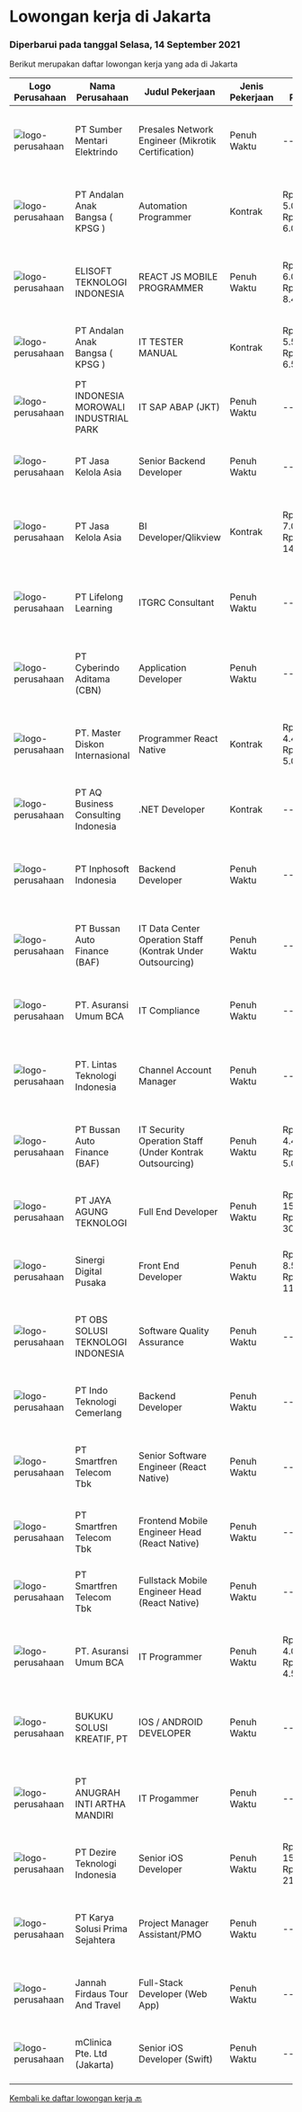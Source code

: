 
  # Lowongan kerja di Jakarta

  ### Diperbarui pada tanggal Selasa, 14 September 2021

  Berikut merupakan daftar lowongan kerja yang ada di Jakarta

  |Logo Perusahaan | Nama Perusahaan | Judul Pekerjaan | Jenis Pekerjaan | Gaji Pekerjaan | Lokasi | Deskripsi | Tanggal diunggah | Pranala |
  | -------------- | --------------- | --------------- | --------- | --------- | -------------- | ------- | ----------- | ----------- |
  |![logo-perusahaan](https://image-service-cdn.seek.com.au/391bace23c8ff2274b1d2586cd7f8419516c5e56/ee4dce1061f3f616224767ad58cb2fc751b8d2dc)|PT Sumber Mentari Elektrindo|Presales Network Engineer (Mikrotik Certification)|Penuh Waktu|---|Jakarta Utara|Position OverviewThe Pre-sales Engineer is responsible for pre-sales activities from conceptualizations, demonstrations, architecting/design, response...|Senin, 13 September 2021|https://www.jobstreet.co.id/id/job/presales-network-engineer-mikrotik-certification-3618255?token=0~f160a7e6-609a-4ac2-8552-1ab34fa6f5bd&sectionRank=1&jobId=jobstreet-id-job-3618255|
|![logo-perusahaan](https://image-service-cdn.seek.com.au/c43dda7274596977fb92323e92fe61ef5904579b/ee4dce1061f3f616224767ad58cb2fc751b8d2dc)|PT Andalan Anak Bangsa ( KPSG )|Automation Programmer|Kontrak|Rp. 5.000.000-Rp. 6.000.000|Jakarta Raya|Hi Talents KPSG !Saat ini klien kami (Perbankan Swasta) sedang membutuhkan talenta terbaik untuk bergabung sebagai Automation Programmer.Kualifikasi...|Senin, 13 September 2021|https://www.jobstreet.co.id/id/job/automation-programmer-3627307?token=0~f160a7e6-609a-4ac2-8552-1ab34fa6f5bd&sectionRank=2&jobId=jobstreet-id-job-3627307|
|![logo-perusahaan](https://image-service-cdn.seek.com.au/a0332288fbba97b73ae225542106cfa451a5b2a1/ee4dce1061f3f616224767ad58cb2fc751b8d2dc)|ELISOFT TEKNOLOGI INDONESIA|REACT JS MOBILE PROGRAMMER|Penuh Waktu|Rp. 6.000.000-Rp. 8.400.000|Jakarta Raya|REACT JS MOBILE PROGRAMMERPengalaman minimal 1 tahun React NativeKuat dalam pemahaman arsitektur React NativePernah deploying app ke app store dan...|Senin, 13 September 2021|https://www.jobstreet.co.id/id/job/react-js-mobile-programmer-3618560?token=0~f160a7e6-609a-4ac2-8552-1ab34fa6f5bd&sectionRank=3&jobId=jobstreet-id-job-3618560|
|![logo-perusahaan](https://image-service-cdn.seek.com.au/c43dda7274596977fb92323e92fe61ef5904579b/ee4dce1061f3f616224767ad58cb2fc751b8d2dc)|PT Andalan Anak Bangsa ( KPSG )|IT TESTER MANUAL|Kontrak|Rp. 5.500.000-Rp. 6.500.000|Jakarta Raya|Hai Talents! Klien kami saat ini sedang membutuhkan talenta terbaik untuk bergabung sebagai IT Tester Manual dengan kualifikasi :  Usia maksimal 30...|Senin, 13 September 2021|https://www.jobstreet.co.id/id/job/it-tester-manual-3627299?token=0~f160a7e6-609a-4ac2-8552-1ab34fa6f5bd&sectionRank=4&jobId=jobstreet-id-job-3627299|
|![logo-perusahaan](https://image-service-cdn.seek.com.au/6f1b26962eca03f7c9c9a38ff9e9e5d35b6482b4/ee4dce1061f3f616224767ad58cb2fc751b8d2dc)|PT INDONESIA MOROWALI INDUSTRIAL PARK|IT SAP ABAP (JKT)|Penuh Waktu|---|Jakarta Raya|Requirements: Bachelor degree from Information Technology or Computer Science. Minimum 3 years of experiences as ABAP Consultant or 2 full cycle of...|Senin, 13 September 2021|https://www.jobstreet.co.id/id/job/it-sap-abap-jkt-3618485?token=0~f160a7e6-609a-4ac2-8552-1ab34fa6f5bd&sectionRank=5&jobId=jobstreet-id-job-3618485|
|![logo-perusahaan](https://image-service-cdn.seek.com.au/f73294ff892ffa90c9408d4c655195c050786a4a/ee4dce1061f3f616224767ad58cb2fc751b8d2dc)|PT Jasa Kelola Asia|Senior Backend Developer|Penuh Waktu|---|Jakarta Raya|Requirements: Minimum 3 years experiences as Programmers. Candidate must possess at least a Diploma, Bachelor's Degree in IT. Experience in Golang and...|Senin, 13 September 2021|https://www.jobstreet.co.id/id/job/senior-backend-developer-3618425?token=0~f160a7e6-609a-4ac2-8552-1ab34fa6f5bd&sectionRank=6&jobId=jobstreet-id-job-3618425|
|![logo-perusahaan](https://image-service-cdn.seek.com.au/f73294ff892ffa90c9408d4c655195c050786a4a/ee4dce1061f3f616224767ad58cb2fc751b8d2dc)|PT Jasa Kelola Asia|BI Developer/Qlikview|Kontrak|Rp. 7.000.000-Rp. 14.000.000|Jakarta Selatan|#LokerJakarta #ETL #DeveloperPosisi : BI Developer/QlikviewRequirements sebagai BI /Qlikview : 1. Memiliki skill proses ETL. 2. Pengalaman pernah...|Senin, 13 September 2021|https://www.jobstreet.co.id/id/job/bi-developer-qlikview-3618447?token=0~f160a7e6-609a-4ac2-8552-1ab34fa6f5bd&sectionRank=7&jobId=jobstreet-id-job-3618447|
|![logo-perusahaan](https://image-service-cdn.seek.com.au/5090f10427235c93c073756243fc5da9c4aa5347/ee4dce1061f3f616224767ad58cb2fc751b8d2dc)|PT Lifelong Learning|ITGRC Consultant|Penuh Waktu|---|Jakarta Selatan|Become part of the Consultant team to provide solutions, resolve problems in the IT Governance, Risk and Compliance (ITGRC) area Responsible for...|Senin, 13 September 2021|https://www.jobstreet.co.id/id/job/itgrc-consultant-3618441?token=0~f160a7e6-609a-4ac2-8552-1ab34fa6f5bd&sectionRank=8&jobId=jobstreet-id-job-3618441|
|![logo-perusahaan](https://image-service-cdn.seek.com.au/1da7dca14895e2f8bf76c41c28ef98e3cf775cea/ee4dce1061f3f616224767ad58cb2fc751b8d2dc)|PT Cyberindo Aditama (CBN)|Application Developer|Penuh Waktu|---|Jakarta Selatan|Requirements: Candidate must possess at least Bachelor's Degree in Computer Science/Information Technology or equivalent. At least 2 Year(s) of...|Senin, 13 September 2021|https://www.jobstreet.co.id/id/job/application-developer-3618179?token=0~f160a7e6-609a-4ac2-8552-1ab34fa6f5bd&sectionRank=9&jobId=jobstreet-id-job-3618179|
|![logo-perusahaan](https://image-service-cdn.seek.com.au/058510ab1c6810eae67a262177743f97d053cc1b/ee4dce1061f3f616224767ad58cb2fc751b8d2dc)|PT. Master Diskon Internasional|Programmer React Native|Kontrak|Rp. 4.417.500-Rp. 5.000.000|Jakarta Selatan|Mampu menerjemahkan dan merancang mock-up storyboard ke kode Mampu mengevaluasi dan mengintegrasikan API dan SDK Pihak Ketiga Mampu membantu...|Senin, 13 September 2021|https://www.jobstreet.co.id/id/job/programmer-react-native-3618220?token=0~f160a7e6-609a-4ac2-8552-1ab34fa6f5bd&sectionRank=10&jobId=jobstreet-id-job-3618220|
|![logo-perusahaan](https://image-service-cdn.seek.com.au/a988213c83da3094e509f1b702396158d56e87be/ee4dce1061f3f616224767ad58cb2fc751b8d2dc)|PT AQ Business Consulting Indonesia|.NET Developer|Kontrak|---|Jakarta Pusat|Responsibilities: Create project plans and estimate the level of effort in hours to complete each task. Enhance systems by analyzing business...|Senin, 13 September 2021|https://www.jobstreet.co.id/id/job/net-developer-3618670?token=0~f160a7e6-609a-4ac2-8552-1ab34fa6f5bd&sectionRank=11&jobId=jobstreet-id-job-3618670|
|![logo-perusahaan](https://image-service-cdn.seek.com.au/5f7e1f7414b0caa42e0bdfef2e69b87e8ba88911/ee4dce1061f3f616224767ad58cb2fc751b8d2dc)|PT Inphosoft Indonesia|Backend Developer|Penuh Waktu|---|Jakarta Selatan|Requirements: Experience with Java, JDBC, Tomcat, JUnit, Angular, and Bootstrap Experience with Web MVC Framework Spring Boot and ORM Hibernate and...|Senin, 13 September 2021|https://www.jobstreet.co.id/id/job/backend-developer-3618389?token=0~f160a7e6-609a-4ac2-8552-1ab34fa6f5bd&sectionRank=12&jobId=jobstreet-id-job-3618389|
|![logo-perusahaan](https://image-service-cdn.seek.com.au/54993bb1f2d4d0100bd1395ebfa53bc71346c6a2/ee4dce1061f3f616224767ad58cb2fc751b8d2dc)|PT Bussan Auto Finance (BAF)|IT Data Center Operation Staff (Kontrak Under Outsourcing)|Penuh Waktu|---|Jakarta Selatan|Kualifikasi : Pendidikan minimal Sarjana Information Technology Berpengalaman dibidang yang sama minimal 1 tahun (resh graduate dipersilahkan melamar)...|Senin, 13 September 2021|https://www.jobstreet.co.id/id/job/it-data-center-operation-staff-kontrak-under-outsourcing-3627298?token=0~f160a7e6-609a-4ac2-8552-1ab34fa6f5bd&sectionRank=13&jobId=jobstreet-id-job-3627298|
|![logo-perusahaan](https://image-service-cdn.seek.com.au/eb36b65f30c705b2ed3e45bf64681144e587aeed/ee4dce1061f3f616224767ad58cb2fc751b8d2dc)|PT. Asuransi Umum BCA|IT Compliance|Penuh Waktu|---|Jakarta Pusat|Minimal Pendidikan S1 Teknik Informatika (IPK min. 3.00) Berpengalaman minimal 1 tahun di bidang IT Support Diutamakan mengerti basic script SQL...|Senin, 13 September 2021|https://www.jobstreet.co.id/id/job/it-compliance-3627297?token=0~f160a7e6-609a-4ac2-8552-1ab34fa6f5bd&sectionRank=14&jobId=jobstreet-id-job-3627297|
|![logo-perusahaan](https://image-service-cdn.seek.com.au/5c6ccdc29f4e281af508ecd56e5a2231541b9291/ee4dce1061f3f616224767ad58cb2fc751b8d2dc)|PT. Lintas Teknologi Indonesia|Channel Account Manager|Penuh Waktu|---|Jakarta Selatan|Job Description: Build and maintain strong, long-lasting customer relationships Ensure the timely and successful delivery of our product (PAQUES)...|Senin, 13 September 2021|https://www.jobstreet.co.id/id/job/channel-account-manager-3627285?token=0~f160a7e6-609a-4ac2-8552-1ab34fa6f5bd&sectionRank=15&jobId=jobstreet-id-job-3627285|
|![logo-perusahaan](https://image-service-cdn.seek.com.au/54993bb1f2d4d0100bd1395ebfa53bc71346c6a2/ee4dce1061f3f616224767ad58cb2fc751b8d2dc)|PT Bussan Auto Finance (BAF)|IT Security Operation Staff (Under Kontrak Outsourcing)|Penuh Waktu|Rp. 4.417.000-Rp. 5.000.000|Jakarta Selatan|Kualifikasi : Pendidikan minimal Sarjana Berpengalaman dibidang yang sama minimal 1 tahun Menguasai program komputer Microsoft office, SQL Database...|Senin, 13 September 2021|https://www.jobstreet.co.id/id/job/it-security-operation-staff-under-kontrak-outsourcing-3627284?token=0~f160a7e6-609a-4ac2-8552-1ab34fa6f5bd&sectionRank=16&jobId=jobstreet-id-job-3627284|
|![logo-perusahaan](https://image-service-cdn.seek.com.au/cc65d5fc4c2c087927bdcad8964387a886067595/ee4dce1061f3f616224767ad58cb2fc751b8d2dc)|PT JAYA AGUNG TEKNOLOGI|Full End Developer|Penuh Waktu|Rp. 15.000.000-Rp. 30.000.000|Jakarta Utara|JOB DESCRIPTIONS : Develop new user-facing features Build reusable code and libraries for future use Ensure the technical feasibility of UI/UX designs...|Senin, 13 September 2021|https://www.jobstreet.co.id/id/job/full-end-developer-3627282?token=0~f160a7e6-609a-4ac2-8552-1ab34fa6f5bd&sectionRank=17&jobId=jobstreet-id-job-3627282|
|![logo-perusahaan](https://image-service-cdn.seek.com.au/2a690b70350def8d0e97db69d2b13a3e234356af/ee4dce1061f3f616224767ad58cb2fc751b8d2dc)|Sinergi Digital Pusaka|Front End Developer|Penuh Waktu|Rp. 8.500.000-Rp. 11.500.000|Jakarta Pusat|Responsibilities:* Developing front end website applications.* Ensuring responsiveness of applications.* Seeing through a project from conception to...|Senin, 13 September 2021|https://www.jobstreet.co.id/id/job/front-end-developer-3627266?token=0~f160a7e6-609a-4ac2-8552-1ab34fa6f5bd&sectionRank=18&jobId=jobstreet-id-job-3627266|
|![logo-perusahaan](https://image-service-cdn.seek.com.au/65eeecd19c061b6e86949a480b0bddca59636a4c/ee4dce1061f3f616224767ad58cb2fc751b8d2dc)|PT OBS SOLUSI TEKNOLOGI INDONESIA|Software Quality Assurance|Penuh Waktu|---|Jakarta Raya|Responsibilities: Create quality measurements to track improvement in products. Execute quality improvement testing and activities. Develop quality...|Senin, 13 September 2021|https://www.jobstreet.co.id/id/job/software-quality-assurance-3618901?token=0~f160a7e6-609a-4ac2-8552-1ab34fa6f5bd&sectionRank=19&jobId=jobstreet-id-job-3618901|
|![logo-perusahaan](https://image-service-cdn.seek.com.au/dd5a4f31c44c4da80acbfdb1a24023301408a640/ee4dce1061f3f616224767ad58cb2fc751b8d2dc)|PT Indo Teknologi Cemerlang|Backend Developer|Penuh Waktu|---|Jakarta Raya|We are currently looking for a Senior Backend Engineer with the following qualifications :  Candidate must possess at least Bachelor's Degree in...|Senin, 13 September 2021|https://www.jobstreet.co.id/id/job/backend-developer-3627259?token=0~f160a7e6-609a-4ac2-8552-1ab34fa6f5bd&sectionRank=20&jobId=jobstreet-id-job-3627259|
|![logo-perusahaan](https://image-service-cdn.seek.com.au/7d0343d909c7ad2d2027d3f2cfac5a41b21b948c/ee4dce1061f3f616224767ad58cb2fc751b8d2dc)|PT Smartfren Telecom Tbk|Senior Software Engineer (React Native)|Penuh Waktu|---|Jakarta Pusat|Job Description: To maintain and enhance apps for Smartfren, using React Native Define application problem with Business Analyst and Business Users...|Senin, 13 September 2021|https://www.jobstreet.co.id/id/job/senior-software-engineer-react-native-3627243?token=0~f160a7e6-609a-4ac2-8552-1ab34fa6f5bd&sectionRank=21&jobId=jobstreet-id-job-3627243|
|![logo-perusahaan](https://image-service-cdn.seek.com.au/7d0343d909c7ad2d2027d3f2cfac5a41b21b948c/ee4dce1061f3f616224767ad58cb2fc751b8d2dc)|PT Smartfren Telecom Tbk|Frontend Mobile Engineer Head (React Native)|Penuh Waktu|---|Jakarta Pusat|Job Description: Design, development, testing, debugging and implementation of system software in support of end user needs Be part of technology...|Senin, 13 September 2021|https://www.jobstreet.co.id/id/job/frontend-mobile-engineer-head-react-native-3627239?token=0~f160a7e6-609a-4ac2-8552-1ab34fa6f5bd&sectionRank=22&jobId=jobstreet-id-job-3627239|
|![logo-perusahaan](https://image-service-cdn.seek.com.au/7d0343d909c7ad2d2027d3f2cfac5a41b21b948c/ee4dce1061f3f616224767ad58cb2fc751b8d2dc)|PT Smartfren Telecom Tbk|Fullstack Mobile Engineer Head (React Native)|Penuh Waktu|---|Jakarta Pusat|This position will be responsible and lead In-house Fullstack Engineer teamResponsibilities: 70% of time in development and 30% in team mentoring and...|Senin, 13 September 2021|https://www.jobstreet.co.id/id/job/fullstack-mobile-engineer-head-react-native-3627236?token=0~f160a7e6-609a-4ac2-8552-1ab34fa6f5bd&sectionRank=23&jobId=jobstreet-id-job-3627236|
|![logo-perusahaan](https://image-service-cdn.seek.com.au/eb36b65f30c705b2ed3e45bf64681144e587aeed/ee4dce1061f3f616224767ad58cb2fc751b8d2dc)|PT. Asuransi Umum BCA|IT Programmer|Penuh Waktu|Rp. 4.000.000-Rp. 4.500.000|Jakarta Pusat|Min. Pendidikan S1 Teknik Informatika (IPK min. 3.00) Freshgraduate/ Berpengalaman dengan min. 1 tahun di bidang Programming Memahami perangkat Cisco...|Senin, 13 September 2021|https://www.jobstreet.co.id/id/job/it-programmer-3627235?token=0~f160a7e6-609a-4ac2-8552-1ab34fa6f5bd&sectionRank=24&jobId=jobstreet-id-job-3627235|
|![logo-perusahaan](https://image-service-cdn.seek.com.au/4206bdbb67a4cb494150e4af53c0bf2d0ca15444/ee4dce1061f3f616224767ad58cb2fc751b8d2dc)|BUKUKU SOLUSI KREATIF, PT|IOS / ANDROID DEVELOPER|Penuh Waktu|---|Jakarta Barat|Android DeveloperKualifikasi : Minimal pendidikan D3 atau S1. Menguasai Bahasa pemrograman Android. Berpengalaman dalam pembuatan Mobile Application...|Senin, 13 September 2021|https://www.jobstreet.co.id/id/job/ios-android-developer-3627374?token=0~f160a7e6-609a-4ac2-8552-1ab34fa6f5bd&sectionRank=25&jobId=jobstreet-id-job-3627374|
|![logo-perusahaan](https://image-service-cdn.seek.com.au/cbdd6687e407f010dbd406387b12d36a30987c8d/ee4dce1061f3f616224767ad58cb2fc751b8d2dc)|PT ANUGRAH INTI ARTHA MANDIRI|IT Progammer|Penuh Waktu|---|Jakarta Timur|Web Programmer (Kode WP)Deskripsi Pekerjaan Mahir menggunakan PHP laravel Framework (80%) Memahami React Native (60%) Mampu merancang sistem dari awal...|Senin, 13 September 2021|https://www.jobstreet.co.id/id/job/it-progammer-3627232?token=0~f160a7e6-609a-4ac2-8552-1ab34fa6f5bd&sectionRank=26&jobId=jobstreet-id-job-3627232|
|![logo-perusahaan](https://image-service-cdn.seek.com.au/7b8904aef65ec357197271a6417851ca0f8ce7f1/ee4dce1061f3f616224767ad58cb2fc751b8d2dc)|PT Dezire Teknologi Indonesia|Senior iOS Developer|Penuh Waktu|Rp. 15.000.000-Rp. 21.000.000|Jakarta Raya|Your Role:·      Recruit and mentor new engineers, as well as the existing team of developers·      Perform code reviews and give constructive...|Senin, 13 September 2021|https://www.jobstreet.co.id/id/job/senior-ios-developer-3627222?token=0~f160a7e6-609a-4ac2-8552-1ab34fa6f5bd&sectionRank=27&jobId=jobstreet-id-job-3627222|
|![logo-perusahaan](https://image-service-cdn.seek.com.au/bb0f2c313297f2db3d497466b95d7da85644edc0/ee4dce1061f3f616224767ad58cb2fc751b8d2dc)|PT Karya Solusi Prima Sejahtera|Project Manager Assistant/PMO|Penuh Waktu|---|Jakarta Pusat|Pendidikan minimum D3 Manajemen/TI/sejenisnya Memiliki pengalaman minimal 1 tahun sebagai asisten PM Mampu berkomunikasi dengan bahasa Inggris aktif...|Senin, 13 September 2021|https://www.jobstreet.co.id/id/job/project-manager-assistant-pmo-3627191?token=0~f160a7e6-609a-4ac2-8552-1ab34fa6f5bd&sectionRank=28&jobId=jobstreet-id-job-3627191|
|![logo-perusahaan](https://image-service-cdn.seek.com.au/00b50f8ad9ebeeb4936982b2803c793035074204/ee4dce1061f3f616224767ad58cb2fc751b8d2dc)|Jannah Firdaus Tour And Travel|Full-Stack Developer (Web App)|Penuh Waktu|---|Jakarta Raya|Description : - Develop website application (marketplace system)- Integrate APIs Web service from airlines, hotel, payment gw, etc..- Having...|Senin, 13 September 2021|https://www.jobstreet.co.id/id/job/full-stack-developer-web-app-3627190?token=0~f160a7e6-609a-4ac2-8552-1ab34fa6f5bd&sectionRank=29&jobId=jobstreet-id-job-3627190|
|![logo-perusahaan](https://image-service-cdn.seek.com.au/7665bb5bd589f085f653b36d2f3cbccaf93e5953/ee4dce1061f3f616224767ad58cb2fc751b8d2dc)|mClinica Pte. Ltd (Jakarta)|Senior iOS Developer (Swift)|Penuh Waktu|---|Bali|mClinica is hiring for a Senior iOS Developer to serve our clients in Southeast Asia and support our growth regionally and globally. We are looking...|Senin, 13 September 2021|https://www.jobstreet.co.id/id/job/senior-ios-developer-swift-3612850?token=0~f160a7e6-609a-4ac2-8552-1ab34fa6f5bd&sectionRank=30&jobId=jobstreet-id-job-3612850|


  [Kembali ke daftar lowongan kerja 🔙](../README.md#daftar-lowongan-kerja)
  